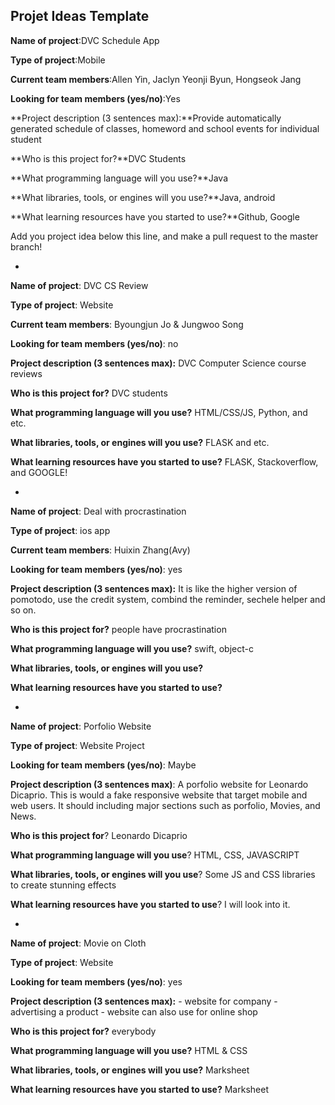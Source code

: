 ## Projet Ideas Template

**Name of project**:DVC Schedule App

**Type of project**:Mobile

**Current team members**:Allen Yin, Jaclyn Yeonji Byun, Hongseok Jang

**Looking for team members (yes/no)**:Yes

**Project description (3 sentences max):**Provide automatically generated schedule of classes, homeword and school events for individual student

**Who is this project for?**DVC Students

**What programming language will you use?**Java

**What libraries, tools, or engines will you use?**Java, android

**What learning resources have you started to use?**Github, Google

Add you project idea below this line, and make a pull request to the master branch!

-

**Name of project**: DVC CS Review

**Type of project**: Website

**Current team members**: Byoungjun Jo & Jungwoo Song

**Looking for team members (yes/no)**: no

**Project description (3 sentences max):** DVC Computer Science course reviews

**Who is this project for?** DVC students

**What programming language will you use?** HTML/CSS/JS, Python, and etc.

**What libraries, tools, or engines will you use?** FLASK and etc.

**What learning resources have you started to use?**  FLASK, Stackoverflow, and GOOGLE!

-


**Name of project**: Deal with procrastination

**Type of project**: ios app

**Current team members**: Huixin Zhang(Avy)

**Looking for team members (yes/no)**: yes

**Project description (3 sentences max):** It is like the higher version of pomotodo, use the credit system, combind the reminder, sechele helper and so on.

**Who is this project for?** people have procrastination

**What programming language will you use?** swift, object-c

**What libraries, tools, or engines will you use?**

**What learning resources have you started to use?** 

-

**Name of project**: Porfolio Website

**Type of project**: Website Project

**Looking for team members (yes/no)**: Maybe

**Project description (3 sentences max)**: 
    A porfolio website for Leonardo Dicaprio. This is would a fake responsive website that target mobile and web users. It should including major sections such as porfolio, Movies, and News.

**Who is this project for**? Leonardo Dicaprio 

**What programming language will you use**? HTML, CSS, JAVASCRIPT

**What libraries, tools, or engines will you use**? Some JS and CSS libraries to create stunning effects

**What learning resources have you started to use**? I will look into it.

-

**Name of project**: Movie on Cloth

**Type of project**: Website

**Looking for team members (yes/no)**: yes

**Project description (3 sentences max):** - website for company
                                           - advertising a product
                                           - website can also use for online shop 

**Who is this project for?** everybody

**What programming language will you use?** HTML & CSS

**What libraries, tools, or engines will you use?** Marksheet 

**What learning resources have you started to use?** Marksheet
